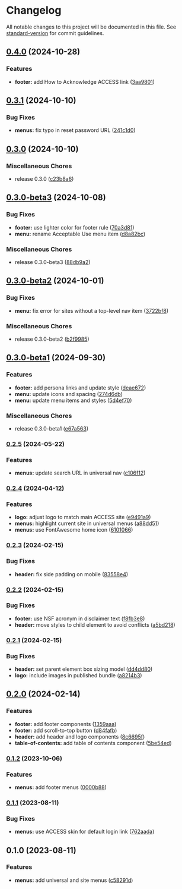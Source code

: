 # Changelog

All notable changes to this project will be documented in this file. See [standard-version](https://github.com/conventional-changelog/standard-version) for commit guidelines.

## [0.4.0](https://github.com/access-ci-org/access-ci-ui/compare/v0.3.1...v0.4.0) (2024-10-28)


### Features

* **footer:** add How to Acknowledge ACCESS link ([3aa9801](https://github.com/access-ci-org/access-ci-ui/commit/3aa98015030d2293e8e31c6c9ae1ad4491663fbf))

## [0.3.1](https://github.com/access-ci-org/access-ci-ui/compare/v0.3.0...v0.3.1) (2024-10-10)


### Bug Fixes

* **menus:** fix typo in reset password URL ([241c1d0](https://github.com/access-ci-org/access-ci-ui/commit/241c1d0ecdeed5daab6722b94b236ed9beefa622))

## [0.3.0](https://github.com/access-ci-org/access-ci-ui/compare/v0.3.0-beta3...v0.3.0) (2024-10-10)


### Miscellaneous Chores

* release 0.3.0 ([c23b8a6](https://github.com/access-ci-org/access-ci-ui/commit/c23b8a6a8891227ac2393e6430a74283cbacf529))

## [0.3.0-beta3](https://github.com/access-ci-org/access-ci-ui/compare/v0.3.0-beta2...v0.3.0-beta3) (2024-10-08)


### Bug Fixes

* **footer:** use lighter color for footer rule ([70a3d81](https://github.com/access-ci-org/access-ci-ui/commit/70a3d81850f3650e46a1521c116563c0debde1d8))
* **menu:** rename Acceptable Use menu item ([d8a82bc](https://github.com/access-ci-org/access-ci-ui/commit/d8a82bc087a66a2d925fb77d06b97f8e9b9e75af))


### Miscellaneous Chores

* release 0.3.0-beta3 ([88db9a2](https://github.com/access-ci-org/access-ci-ui/commit/88db9a2eff9eb9b22156ffc0aa94332efbabd985))

## [0.3.0-beta2](https://github.com/access-ci-org/access-ci-ui/compare/v0.3.0-beta1...v0.3.0-beta2) (2024-10-01)


### Bug Fixes

* **menu:** fix error for sites without a top-level nav item ([3722bf8](https://github.com/access-ci-org/access-ci-ui/commit/3722bf8acbe5a082c52bdcc5c0c32ae64b11f793))


### Miscellaneous Chores

* release 0.3.0-beta2 ([b2f9985](https://github.com/access-ci-org/access-ci-ui/commit/b2f9985db7e2aca9056f3cfd9e195f0d10c62c11))

## [0.3.0-beta1](https://github.com/access-ci-org/access-ci-ui/compare/v0.2.5...v0.3.0-beta1) (2024-09-30)


### Features

* **footer:** add persona links and update style ([deae672](https://github.com/access-ci-org/access-ci-ui/commit/deae672d658248c50079e6e8ed9960a96053ff27))
* **menu:** update icons and spacing ([274d6db](https://github.com/access-ci-org/access-ci-ui/commit/274d6dbf387e69bfe82cacde4122c3ec98246087))
* **menu:** update menu items and styles ([5d4ef70](https://github.com/access-ci-org/access-ci-ui/commit/5d4ef70624b2c4213a438d6b107e48b9548846db))


### Miscellaneous Chores

* release 0.3.0-beta1 ([e67a563](https://github.com/access-ci-org/access-ci-ui/commit/e67a563f2e8056feefdfedb3a67fd908d854a887))

### [0.2.5](https://github.com/access-ci-org/access-ci-ui/compare/v0.2.4...v0.2.5) (2024-05-22)


### Features

* **menus:** update search URL in universal nav ([c106f12](https://github.com/access-ci-org/access-ci-ui/commit/c106f1222eb2277cd19b3f75e636a8802772eeba))

### [0.2.4](https://github.com/access-ci-org/access-ci-ui/compare/v0.2.3...v0.2.4) (2024-04-12)


### Features

* **logo:** adjust logo to match main ACCESS site ([e9491a9](https://github.com/access-ci-org/access-ci-ui/commit/e9491a99ca090e56ea127cd1310586d3b0b086b6))
* **menus:** highlight current site in universal menus ([a88dd51](https://github.com/access-ci-org/access-ci-ui/commit/a88dd5166157e2ccdad34fbda3008f7580a07d89))
* **menus:** use FontAwesome home icon ([6101066](https://github.com/access-ci-org/access-ci-ui/commit/6101066748681eff99d0248ba15ec9ca549af178))

### [0.2.3](https://github.com/access-ci-org/access-ci-ui/compare/v0.2.2...v0.2.3) (2024-02-15)


### Bug Fixes

* **header:** fix side padding on mobile ([83558e4](https://github.com/access-ci-org/access-ci-ui/commit/83558e4a1b91cfcf75be5104108372bf63130a40))

### [0.2.2](https://github.com/access-ci-org/access-ci-ui/compare/v0.2.1...v0.2.2) (2024-02-15)


### Bug Fixes

* **footer:** use NSF acronym in disclaimer text ([f8fb3e8](https://github.com/access-ci-org/access-ci-ui/commit/f8fb3e844a01b1507dd1c867b85b5dbacb76e506))
* **header:** move styles to child element to avoid conflicts ([a5bd218](https://github.com/access-ci-org/access-ci-ui/commit/a5bd218754b0aa773aff88604d3bf2e044be4d70))

### [0.2.1](https://github.com/access-ci-org/access-ci-ui/compare/v0.2.0...v0.2.1) (2024-02-15)


### Bug Fixes

* **header:** set parent element box sizing model ([dd4dd80](https://github.com/access-ci-org/access-ci-ui/commit/dd4dd802fc2124e1712b8503cd1e833cf5297389))
* **logo:** include images in published bundle ([a8214b3](https://github.com/access-ci-org/access-ci-ui/commit/a8214b301a4c10be404d8fec00243c615886da13))

## [0.2.0](https://github.com/access-ci-org/access-ci-ui/compare/v0.1.2...v0.2.0) (2024-02-14)


### Features

* **footer:** add footer components ([1359aaa](https://github.com/access-ci-org/access-ci-ui/commit/1359aaad704e21ad289e4d8ab7e1dbf19c8a83b9))
* **footer:** add scroll-to-top button ([d84fafb](https://github.com/access-ci-org/access-ci-ui/commit/d84fafbb31259d23ff2d91712c442ce265e6bb7d))
* **header:** add header and logo components ([8c6695f](https://github.com/access-ci-org/access-ci-ui/commit/8c6695f72bf643d5364ca882f3720c6d6f6816a5))
* **table-of-contents:** add table of contents component ([5be54ed](https://github.com/access-ci-org/access-ci-ui/commit/5be54ed374f61a9bb9628ed5ea7a25e9ef5cdf28))

### [0.1.2](https://github.com/access-ci-org/access-ci-ui/compare/v0.1.1...v0.1.2) (2023-10-06)


### Features

* **menus:** add footer menus ([0000b88](https://github.com/access-ci-org/access-ci-ui/commit/0000b88ef2bef1ff8641c4a2bb4457be5cbaf2d4))

### [0.1.1](https://github.com/pscedu/access-ci-ui/compare/v0.1.0...v0.1.1) (2023-08-11)


### Bug Fixes

* **menus:** use ACCESS skin for default login link ([762aada](https://github.com/pscedu/access-ci-ui/commit/762aadad3fe77e5c9c9127e8b52413165cf4c28f))

## 0.1.0 (2023-08-11)


### Features

* **menus:** add universal and site menus ([c58291d](https://github.com/pscedu/access-ci-ui/commit/c58291d64f9e6b4f0c953e5e9755d20456c26613))
